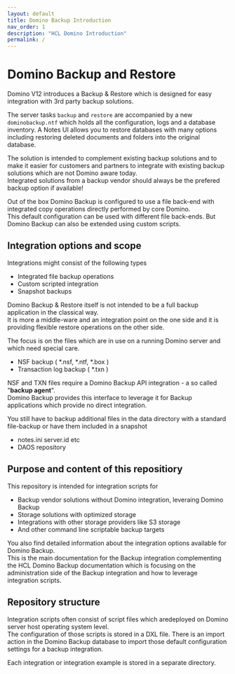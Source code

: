 ```yaml
---
layout: default
title: Domino Backup Introduction
nav_order: 1
description: "HCL Domino Introduction"
permalink: /
---
```


# Domino Backup and Restore

Domino V12 introduces a Backup & Restore which is designed for easy integration with 3rd party backup solutions.

The server tasks `backup` and `restore` are accompanied by a new `dominobackup.ntf` which holds all the configuration, logs and a database inventory.
A Notes UI allows you to restore databases with many options including restoring deleted documents and folders into the original database.

The solution is intended to complement existing backup solutions and to make it easier for customers and partners to integrate with existing backup solutions which are not Domino aware today.  
Integrated solutions from a backup vendor should always be the prefered backup option if available!

Out of the box Domino Backup is configured to use a file back-end with integrated copy operations directly performed by core Domino.  
This default configuration can be used with different file back-ends. But Domino Backup can also be extended using custom scripts.  

## Integration options and scope

Integrations might consist of the following types
  
- Integrated file backup operations
- Custom scripted integration
- Snapshot backups

Domino Backup & Restore itself is not intended to be a full backup application in the classical way.  
It is more a middle-ware and an integration point on the one side and it is providing flexible restore operations on the other side.

The focus is on the files which are in use on a running Domino server and which need special care.

- NSF backup ( *.nsf, *.ntf, *.box )
- Transaction log backup ( *.txn )

NSF and TXN files require a Domino Backup API integration - a so called "**backup agent**".  
Domino Backup provides this interface to leverage it for Backup applications which provide no direct integration.

You still have to backup additional files in the data directory with a standard file-backup or have them included in a snapshot

- notes.ini server.id etc
- DAOS repository

## Purpose and content of this repositiory

This repository is intended for integration scripts for

- Backup vendor solutions without Domino integration, leveraing Domino Backup
- Storage solutions with optimized storage
- Integrations with other storage providers like S3 storage
- And other command line scriptable backup targets

You also find detailed information about the integration options available for Domino Backup.  
This is the main documentation for the Backup integration complementing the HCL Domino Backup documentation which is focusing on the administration side of the Backup integration and how to leverage integration scripts.

## Repository structure

Integration scripts often consist of script files which aredeployed on Domino server host operating system level.  
The configuration of those scripts is stored in a DXL file. There is an import action in the Domino Backup database to import those default configuration settings for a backup integration.

Each integration or integration example is stored in a separate directory.  
